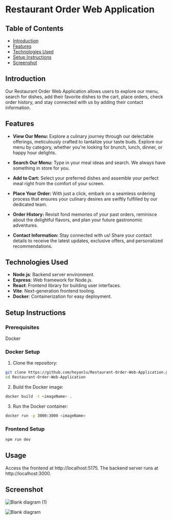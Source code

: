 # Restaurant Order Web Application

## Table of Contents

- [Introduction](#introduction)
- [Features](#features)
- [Technologies Used](#technologies-used)
- [Setup Instructions](#setup-instructions)
- [Screenshot](#screenshot)


## Introduction
Our Restaurant Order Web Application allows users to explore our menu, search for dishes, add their favorite dishes to the cart, place orders, check order history, and stay connected with us by adding their contact information. 

## Features

- **View Our Menu:** Explore a culinary journey through our delectable offerings, meticulously crafted to tantalize your taste buds. Explore our menu by category, whether you're looking for brunch, lunch, dinner, or happy hour delights.

- **Search Our Menu:** Type in your meal ideas and search. We always have something in store for you.

- **Add to Cart:** Select your preferred dishes and assemble your perfect meal right from the comfort of your screen.

- **Place Your Order:** With just a click, embark on a seamless ordering process that ensures your culinary desires are swiftly fulfilled by our dedicated team.

- **Order History:** Revisit fond memories of your past orders, reminisce about the delightful flavors, and plan your future gastronomic adventures.

- **Contact Information:** Stay connected with us! Share your contact details to receive the latest updates, exclusive offers, and personalized recommendations.

## Technologies Used

- **Node.js**: Backend server environment.
- **Express**: Web framework for Node.js.
- **React**: Frontend library for building user interfaces.
- **Vite**: Next-generation frontend tooling.
- **Docker**: Containerization for easy deployment.

## Setup Instructions
### Prerequisites
 Docker
### Docker Setup
1. Clone the repository:

```bash
git clone https://github.com/heyanlu/Restaurant-Order-Web-Application.git
cd Restaurant-Order-Web-Application
```

2. Build the Docker image:
```bash
docker build -t <imageName> .
```
3. Run the Docker container:
```bash
docker run -p 3000:3000 <imageName>
```
### Frontend Setup
```bash
npm run dev
```

## Usage 
Access the frontend at http://localhost:5175.
The backend server runs at http://localhost:3000.

## Screenshot
![Blank diagram (1)](https://github.com/heyanlu/Restaurant-Order-Web-Application/assets/116776352/098fe394-499c-4c01-8fdf-2062a2d4107e)

![Blank diagram](https://github.com/heyanlu/Restaurant-Order-Web-Application/assets/116776352/79697407-c090-4561-b1db-ae0f5dd0d78e)
